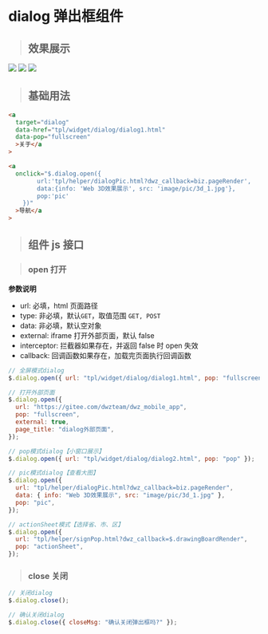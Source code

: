 # dialog 弹出框组件

> ## 效果展示

![](../../../_media/h5/widget/dialog/1.jpg?height=360)
![](../../../_media/h5/widget/dialog/2.jpg?height=360)
![](../../../_media/h5/widget/dialog/3.jpg?height=360)

> ## 基础用法

```html
<a
  target="dialog"
  data-href="tpl/widget/dialog/dialog1.html"
  data-pop="fullscreen"
  >关于</a
>

<a
  onclick="$.dialog.open({
        url:'tpl/helper/dialogPic.html?dwz_callback=biz.pageRender',
        data:{info: 'Web 3D效果展示', src: 'image/pic/3d_1.jpg'},
        pop:'pic'
    })"
  >导航</a
>
```

> ## 组件 js 接口

> ### open 打开

**参数说明**

- url: 必填，html 页面路径
- type: 非必填，默认`GET`，取值范围 `GET, POST`
- data: 非必填，默认空对象
- external: iframe 打开外部页面，默认 false
- interceptor: 拦截器如果存在，并返回 false 时 open 失效
- callback: 回调函数如果存在，加载完页面执行回调函数

```js
// 全屏模式dialog
$.dialog.open({ url: "tpl/widget/dialog/dialog1.html", pop: "fullscreen" });

// 打开外部页面
$.dialog.open({
  url: "https://gitee.com/dwzteam/dwz_mobile_app",
  pop: "fullscreen",
  external: true,
  page_title: "dialog外部页面",
});

// pop模式dialog【小窗口展示】
$.dialog.open({ url: "tpl/widget/dialog/dialog2.html", pop: "pop" });

// pic模式dialog【查看大图】
$.dialog.open({
  url: "tpl/helper/dialogPic.html?dwz_callback=biz.pageRender",
  data: { info: "Web 3D效果展示", src: "image/pic/3d_1.jpg" },
  pop: "pic",
});

// actionSheet模式【选择省、市、区】
$.dialog.open({
  url: "tpl/helper/signPop.html?dwz_callback=$.drawingBoardRender",
  pop: "actionSheet",
});
```

> ### close 关闭

```js
// 关闭dialog
$.dialog.close();

// 确认关闭dialog
$.dialog.close({ closeMsg: "确认关闭弹出框吗?" });
```
